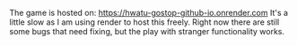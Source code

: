 The game is hosted on: https://hwatu-gostop-github-io.onrender.com
It's a little slow as I am using render to host this freely.
Right now there are still some bugs that need fixing, but the play with stranger functionality works.
